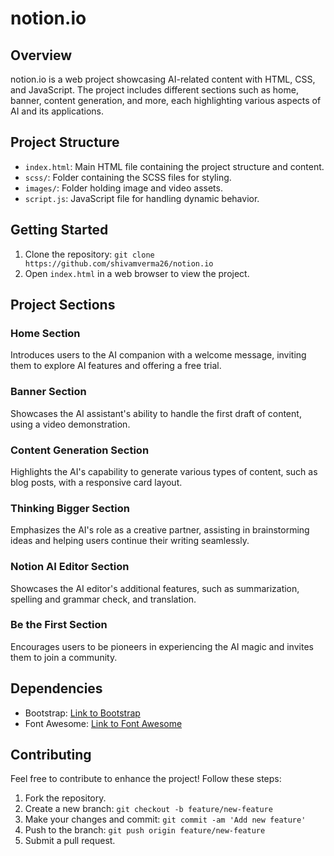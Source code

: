 # notion.io

## Overview

notion.io is a web project showcasing AI-related content with HTML, CSS, and JavaScript. The project includes different sections such as home, banner, content generation, and more, each highlighting various aspects of AI and its applications.

## Project Structure

- `index.html`: Main HTML file containing the project structure and content.
- `scss/`: Folder containing the SCSS files for styling.
- `images/`: Folder holding image and video assets.
- `script.js`: JavaScript file for handling dynamic behavior.

## Getting Started

1. Clone the repository: `git clone https://github.com/shivamverma26/notion.io`
2. Open `index.html` in a web browser to view the project.

## Project Sections

### Home Section

Introduces users to the AI companion with a welcome message, inviting them to explore AI features and offering a free trial.

### Banner Section

Showcases the AI assistant's ability to handle the first draft of content, using a video demonstration.

### Content Generation Section

Highlights the AI's capability to generate various types of content, such as blog posts, with a responsive card layout.

### Thinking Bigger Section

Emphasizes the AI's role as a creative partner, assisting in brainstorming ideas and helping users continue their writing seamlessly.

### Notion AI Editor Section

Showcases the AI editor's additional features, such as summarization, spelling and grammar check, and translation.

### Be the First Section

Encourages users to be pioneers in experiencing the AI magic and invites them to join a community.

## Dependencies

- Bootstrap: [Link to Bootstrap](https://getbootstrap.com/)
- Font Awesome: [Link to Font Awesome](https://fontawesome.com/)

## Contributing

Feel free to contribute to enhance the project! Follow these steps:
1. Fork the repository.
2. Create a new branch: `git checkout -b feature/new-feature`
3. Make your changes and commit: `git commit -am 'Add new feature'`
4. Push to the branch: `git push origin feature/new-feature`
5. Submit a pull request.

